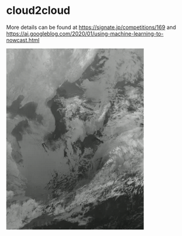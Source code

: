 # cloud2cloud
More details can be found at
https://signate.jp/competitions/169
and
https://ai.googleblog.com/2020/01/using-machine-learning-to-nowcast.html

![](demo.gif)
